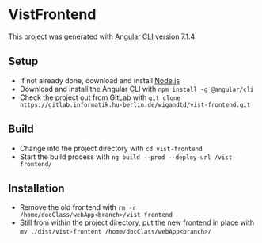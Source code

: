 # VistFrontend

This project was generated with [Angular CLI](https://github.com/angular/angular-cli) version 7.1.4.

## Setup

* If not already done, download and install [Node.js](https://nodejs.org)
* Download and install the Angular CLI with `npm install -g @angular/cli`
* Check the project out from GitLab with `git clone https://gitlab.informatik.hu-berlin.de/wigandtd/vist-frontend.git`

## Build

* Change into the project directory with `cd vist-frontend`
* Start the build process with `ng build --prod --deploy-url /vist-frontend/`

## Installation

* Remove the old frontend with `rm -r /home/docClass/webApp<branch>/vist-frontend`
* Still from within the project directory, put the new frontend in place with `mv ./dist/vist-frontent /home/docClass/webApp<branch>/`
